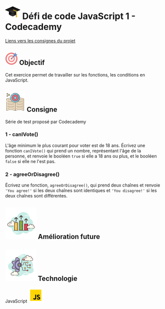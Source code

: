 
# ![logo chapeau diplôme](/ressource/diplomeCasquette.png) Défi de code JavaScript 1 - Codecademy
[Liens vers les consignes du projet](https://www.codecademy.com/journeys/full-stack-engineer/paths/fscj-22-building-interactive-websites/tracks/fscj-22-javascript-syntax-part-i/modules/fscj-22-practice-javascript-syntax-variables-data-types-conditionals-functions/lessons/javascript-fundamentals-code-challenge/exercises/introduction)


## ![Logo objectif](/ressource/objectif.png) Objectif 
Cet exercice permet de travailler sur les fonctions, les conditions en JavaScript.


## ![Logo consigne](/ressource/instruction.png) Consigne
Série de test proposé par Codecademy

### 1 - canIVote()
L'âge minimum le plus courant pour voter est de 18 ans. Écrivez une fonction `canIVote()` qui prend un nombre, représentant l'âge de la personne, et renvoie le booléen `true` si elle a 18 ans ou plus, et le booléen `false` si elle ne l'est pas.

### 2 - agreeOrDisagree()
Écrivez une fonction, `agreeOrDisagree()`, qui prend deux chaînes et renvoie `'You agree!'` si les deux chaînes sont identiques et `'You disagree!'` si les deux chaînes sont différentes.

## ![Amelioration Logo](/ressource/ameliorationLogo.png) Amélioration future


## ![Logo Technologie](/ressource/technologie.png) Technologie
JavaScript ![Logo JavaScript](/ressource/javascript.png)